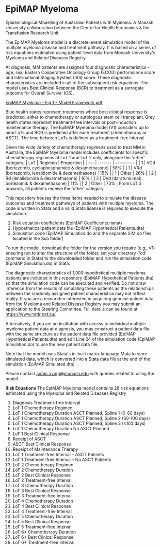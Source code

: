 # EpiMAP Myeloma
Epidemiological Modelling of Australian Patients with Myeloma.
A Monash University collaboration between the Centre for Health Economics & the Transfusion Research Unit.

The EpiMAP Myeloma model is a discrete-event simulation model of the multiple myeloma disease and treatment pathway. It is based on a series of risk equations estimated using patient-level data from Monash University's Myeloma and Related Diseases Registry.

At diagnosis, MM patients are assigned four diagnostic characteristics - age, sex, Eastern Cooperative Oncology Group (ECOG) performance score and International Staging System (ISS) score. These diagnostic characteristics are included in all of the subsequent risk equations. The model uses Best Clinical Response (BCR) to treatment as a surrogate outcome for Overall Survival (OS).

[EpiMAP Myeloma - Fig 1 - Model Framework.pdf](https://github.com/user-attachments/files/16450628/EpiMAP.Myeloma.-.Fig.1.-.Model.Framework.pdf)

Blue health states represent treatments where best clinical response is predicted, either to chemotherapy or autologous stem cell transplant. Grey health states represent treatment-free intervals or post-induction maintenance therapy. The EpiMAP Myeloma model (V1) considers up to nine LoTs and BCR is predicted after each treatment (chemotherapy or ASCT). The time between LoTs is defined as a treatment-free interval.

Given the wide variety of chemotherapy regimens used to treat MM in Australia, the EpiMAP Myeloma model includes coefficients for specific chemotherapy regimens at LoT 1 and LoT 2 only, alongside the 'other' category.
| LoT | Regimen | Proportion | 
| --- | ------- | ---------- |
| 1 | VCd (bortezomib, cyclophosphamide & dexamethasone) | 58% |
| 1 | VRd (bortezomib, lenalidomide & dexamethasone) | 15% |
| 1 | Other | 26% |
| 2 | Rd (lenalidomide & dexamethasone) | 16% |
| 2 | DVd (daratumumab, bortezomib & dexamethasone) | 11% |
| 2 | Other | 73% |
From LoT 3 onwards, all patients receive the 'other' category.

This repository houses the three items needed to simulate the disease outcomes and treatment pathways of patients with multiple myeloma. The code is written in Stata and a valid Stata license is required to execute the simulation.

1. Risk equation coefficients (EpiMAP Coefficients.mmat)
2. Hypoethetical patient data file (EpiMAP Hypothetical Patients.dta)
3. Simulation code (EpiMAP Simulation.do and the separate SIM do files located in the Sub folder)

To run the model, download the folder for the version you require (e.g., V1) ensuring not to alter the structure of the folder, set your directory ('cd' command in Stata) to the downloaded folder and run the simulation code (EpiMAP Simulation.do) in Stata.

The diagnostic characteristics of 1,000 hypothetical multiple myeloma patients are included in this repository (EpiMAP Hypothetical Patients.dta) so that the simulation code can be executed and verified. Do not draw inference from the results of simulating these patients as the relationships between the randomly assigned patient characeristics may not reflect reality. If you are a researcher interested in acquiring genuine patient data from the Myeloma and Related Disease Registry you may submit an application to the Steering Committee. Full details can be found at https://www.mrdr.net.au/

Alternatively, if you are an institution with access to individual multiple myeloma patient data at diagnosis, you may construct a patient data file with the same structure as the patient data file provided (EpiMAP Hypothetical Patients.dta) and edit Line 24 of the simulation code (EpiMAP Simulation.do) to use the new patient data file.

Note that the model uses Stata's in-built matrix language Mata to store simulated data, which is converted into a Stata data file at the end of the simulation (EpiMAP Simulated.dta)

Please contact adam.irving@monash.edu with queries related to using the model

**Risk Equations**
The EpiMAP Myeloma model contains 28 risk equations estimated using the Myeloma and Related Diseases Registry
1. Diagnosis Treatment-free Interval
2. LoT 1 Chemotherapy Regimen
3. LoT 1 Chemotherapy Duration ASCT Planned, Spline 1 (0-60 days)
4. LoT 1 Chemotherapy Duration ASCT Planned, Spline 2 (60-100 days)
5. LoT 1 Chemotherapy Duration ASCT Planned, Spline 3 (≥100 days)
6. LoT 1 Chemotherapy Duration No ASCT Planned
7. LoT 1 Best Clinical Response
8. Receipt of ASCT
9. ASCT Best Clinical Response
10. Receipt of Maintenance Therapy
11. LoT 1 Treatment-free Interval – ASCT Patients
12. LoT 1 Treatment-free Interval – No ASCT Patients
13. LoT 2 Chemotherapy Regimen
14. LoT 2 Chemotherapy Duration
15. LoT 2 Best Clinical Response
16. LoT 2 Treatment-free Interval
17. LoT 3 Chemotherapy Duration
18. LoT 3 Best Clinical Response
19. LoT 3 Treatment-free Interval
20. LoT 4 Chemotherapy Duration
21. LoT 4 Best Clinical Response
22. LoT 4 Treatment-free Interval
23. LoT 5 Chemotherapy Duration
24. LoT 5 Best Clinical Response
25. LoT 5 Treatment-free Interval
26. LoT 6+ Chemotherapy Duration
27. LoT 6+ Best Clinical Response
28. LoT 6+ Treatment-free Interval
